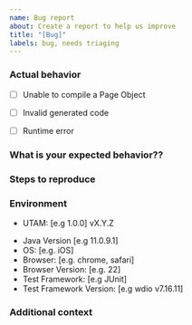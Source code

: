 ```yaml
---
name: Bug report
about: Create a report to help us improve
title: "[Bug]"
labels: bug, needs triaging
---
```


### Actual behavior
<!-- Provide a clear and concise description of what the bug is. -->

<!-- Then select the option that describes what the bug is -->

<!-- Error during compilation, usually logged on the console -->
- [ ] Unable to compile a Page Object
<!-- Generated code is syntactically invalid or inappropriate -->
- [ ] Invalid generated code
<!-- Test are failing or the runtime doesn't behave as expected -->
- [ ] Runtime error

### What is your expected behavior??
<!-- A clear and concise description of what you expected to happen. -->

### Steps to reproduce
<!-- Describe briefly how to reproduce the bug -->

### Environment

<!-- run ./node_modules/.bin/utam -v -->
- UTAM: [e.g 1.0.0] vX.Y.Z
<!-- run java --version in your terminal -->
- Java Version [e.g 11.0.9.1] 
- OS: [e.g. iOS]
- Browser: [e.g. chrome, safari]
- Browser Version: [e.g. 22]
- Test Framework: [e.g JUnit]
- Test Framework Version: [e.g wdio v7.16.11]

### Additional context
<!-- Add any other context about the problem here. (screenshots, minimum live DOM example, videos...) -->
